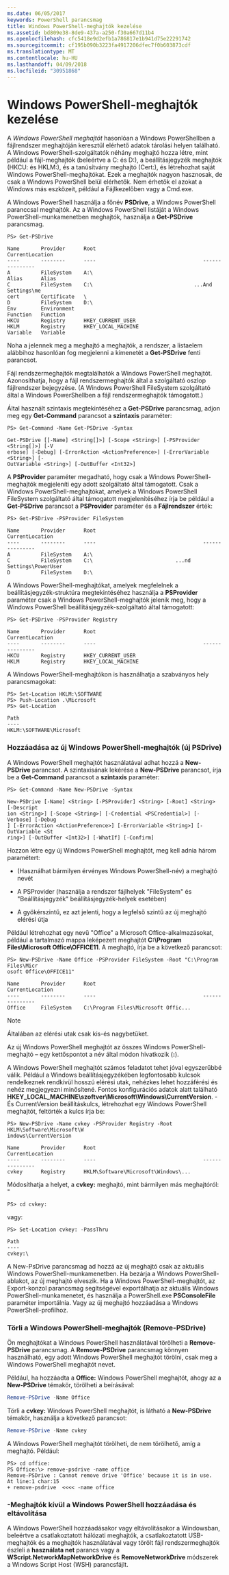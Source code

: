 ```yaml
---
ms.date: 06/05/2017
keywords: PowerShell parancsmag
title: Windows PowerShell-meghajtók kezelése
ms.assetid: bd809e38-8de9-437a-a250-f30a667d11b4
ms.openlocfilehash: cfc5418e9d2efb1a786817e1b941d75e22291742
ms.sourcegitcommit: cf195b090b3223fa4917206dfec7f0b603873cdf
ms.translationtype: MT
ms.contentlocale: hu-HU
ms.lasthandoff: 04/09/2018
ms.locfileid: "30951868"
---
```

# <a name="managing-windows-powershell-drives"></a>Windows PowerShell-meghajtók kezelése

A *Windows PowerShell meghajtót* hasonlóan a Windows PowerShellben a fájlrendszer meghajtóján keresztül elérhető adatok tárolási helyen található. A Windows PowerShell-szolgáltatók néhány meghajtó hozza létre, mint például a fájl-meghajtók (beleértve a C: és D:), a beállításjegyzék meghajtók (HKCU: és HKLM:), és a tanúsítvány meghajtó (Cert:), és létrehozhat saját Windows PowerShell-meghajtókat. Ezek a meghajtók nagyon hasznosak, de csak a Windows PowerShell belül elérhetők. Nem érhetők el azokat a Windows más eszközeit, például a Fájlkezelőben vagy a Cmd.exe.

A Windows PowerShell használja a főnév **PSDrive**, a Windows PowerShell paranccsal meghajtók. Az a Windows PowerShell listáját a Windows PowerShell-munkamenetben meghajtók, használja a **Get-PSDrive** parancsmag.

```
PS> Get-PSDrive

Name       Provider      Root                                   CurrentLocation
----       --------      ----                                   ---------------
A          FileSystem    A:\
Alias      Alias
C          FileSystem    C:\                                 ...And Settings\me
cert       Certificate   \
D          FileSystem    D:\
Env        Environment
Function   Function
HKCU       Registry      HKEY_CURRENT_USER
HKLM       Registry      HKEY_LOCAL_MACHINE
Variable   Variable
```

Noha a jelennek meg a meghajtó a meghajtók, a rendszer, a listaelem alábbihoz hasonlóan fog megjelenni a kimenetét a **Get-PSDrive** fenti parancsot.

Fájl rendszermeghajtók megtalálhatók a Windows PowerShell meghajtót. Azonosíthatja, hogy a fájl rendszermeghajtók által a szolgáltató oszlop fájlrendszer bejegyzése. (A Windows PowerShell FileSystem szolgáltató által a Windows PowerShellben a fájl rendszermeghajtók támogatott.)

Által használt szintaxis megtekintéséhez a **Get-PSDrive** parancsmag, adjon meg egy **Get-Command** parancsot a **szintaxis** paraméter:

```
PS> Get-Command -Name Get-PSDrive -Syntax

Get-PSDrive [[-Name] <String[]>] [-Scope <String>] [-PSProvider <String[]>] [-V
erbose] [-Debug] [-ErrorAction <ActionPreference>] [-ErrorVariable <String>] [-
OutVariable <String>] [-OutBuffer <Int32>]
```

A **PSProvider** paraméter megadható, hogy csak a Windows PowerShell-meghajtók megjeleníti egy adott szolgáltató által támogatott. Csak a Windows PowerShell-meghajtókat, amelyek a Windows PowerShell FileSystem szolgáltató által támogatott megjelenítéséhez írja be például a **Get-PSDrive** parancsot a **PSProvider** paraméter és a  **Fájlrendszer** érték:

```
PS> Get-PSDrive -PSProvider FileSystem

Name       Provider      Root                                   CurrentLocation
----       --------      ----                                   ---------------
A          FileSystem    A:\
C          FileSystem    C:\                           ...nd Settings\PowerUser
D          FileSystem    D:\
```

A Windows PowerShell-meghajtókat, amelyek megfelelnek a beállításjegyzék-struktúra megtekintéséhez használja a **PSProvider** paraméter csak a Windows PowerShell-meghajtók jelenik meg, hogy a Windows PowerShell beállításjegyzék-szolgáltató által támogatott:

```
PS> Get-PSDrive -PSProvider Registry

Name       Provider      Root                                   CurrentLocation
----       --------      ----                                   ---------------
HKCU       Registry      HKEY_CURRENT_USER
HKLM       Registry      HKEY_LOCAL_MACHINE
```

A Windows PowerShell-meghajtókon is használhatja a szabványos hely parancsmagokat:

```
PS> Set-Location HKLM:\SOFTWARE
PS> Push-Location .\Microsoft
PS> Get-Location

Path
----
HKLM:\SOFTWARE\Microsoft
```

### <a name="adding-new-windows-powershell-drives-new-psdrive"></a>Hozzáadása az új Windows PowerShell-meghajtók (új PSDrive)

A Windows PowerShell meghajtót használatával adhat hozzá a **New-PSDrive** parancsot. A szintaxisának lekérése a **New-PSDrive** parancsot, írja be a **Get-Command** parancsot a **szintaxis** paraméter:

```
PS> Get-Command -Name New-PSDrive -Syntax

New-PSDrive [-Name] <String> [-PSProvider] <String> [-Root] <String> [-Descript
ion <String>] [-Scope <String>] [-Credential <PSCredential>] [-Verbose] [-Debug
] [-ErrorAction <ActionPreference>] [-ErrorVariable <String>] [-OutVariable <St
ring>] [-OutBuffer <Int32>] [-WhatIf] [-Confirm]
```

Hozzon létre egy új Windows PowerShell meghajtót, meg kell adnia három paramétert:

- (Használhat bármilyen érvényes Windows PowerShell-név) a meghajtó nevét

- A PSProvider (használja a rendszer fájlhelyek "FileSystem" és "Beállításjegyzék" beállításjegyzék-helyek esetében)

- A gyökérszintű, ez azt jelenti, hogy a legfelső szintű az új meghajtó elérési útja

Például létrehozhat egy nevű "Office" a Microsoft Office-alkalmazásokat, például a tartalmazó mappa leképezett meghajtót **C:\\Program Files\\Microsoft Office\\OFFICE11**. A meghajtó, írja be a következő parancsot:

```
PS> New-PSDrive -Name Office -PSProvider FileSystem -Root "C:\Program Files\Micr
osoft Office\OFFICE11"

Name       Provider      Root                                   CurrentLocation
----       --------      ----                                   ---------------
Office     FileSystem    C:\Program Files\Microsoft Offic...
```

> [!NOTE]
> Általában az elérési utak csak kis-és nagybetűket.

Az új Windows PowerShell meghajtót az összes Windows PowerShell-meghajtó – egy kettőspontot a név által módon hivatkozik (**:**).

A Windows PowerShell meghajtót számos feladatot tehet jóval egyszerűbbé válik. Például a Windows beállításjegyzékében legfontosabb kulcsok rendelkeznek rendkívül hosszú elérési utak, nehézkes lehet hozzáférési és nehéz megjegyezni minősítené. Fontos konfigurációs adatok alatt található **HKEY_LOCAL_MACHINE\\szoftver\\Microsoft\\Windows\\CurrentVersion**. - És CurrentVersion beállításkulcs, létrehozhat egy Windows PowerShell meghajtót, feltörték a kulcs írja be:

```
PS> New-PSDrive -Name cvkey -PSProvider Registry -Root HKLM\Software\Microsoft\W
indows\CurrentVersion

Name       Provider      Root                                   CurrentLocation
----       --------      ----                                   ---------------
cvkey      Registry      HKLM\Software\Microsoft\Windows\...
```

Módosíthatja a helyet, a **cvkey:** meghajtó, mint bármilyen más meghajtóról: "

`PS> cd cvkey:`

vagy:

```
PS> Set-Location cvkey: -PassThru

Path
----
cvkey:\
```

A New-PsDrive parancsmag ad hozzá az új meghajtó csak az aktuális Windows PowerShell-munkamenetben. Ha bezárja a Windows PowerShell-ablakot, az új meghajtó elveszik. Ha a Windows PowerShell-meghajtót, az Export-konzol parancsmag segítségével exportálhatja az aktuális Windows PowerShell-munkamenetet, és használja a PowerShell.exe **PSConsoleFile** paraméter importálnia. Vagy az új meghajtó hozzáadása a Windows PowerShell-profilhoz.

### <a name="deleting-windows-powershell-drives-remove-psdrive"></a>Törli a Windows PowerShell-meghajtók (Remove-PSDrive)

Ön meghajtókat a Windows PowerShell használatával törölheti a **Remove-PSDrive** parancsmag. A **Remove-PSDrive** parancsmag könnyen használható, egy adott Windows PowerShell meghajtót törölni, csak meg a Windows PowerShell meghajtót nevet.

Például, ha hozzáadta a **Office:** Windows PowerShell meghajtót, ahogy az a **New-PSDrive** témakör, törölheti a beírásával:

```powershell
Remove-PSDrive -Name Office
```

Törli a **cvkey:** Windows PowerShell meghajtót, is látható a **New-PSDrive** témakör, használja a következő parancsot:

```powershell
Remove-PSDrive -Name cvkey
```

A Windows PowerShell meghajtót törölheti, de nem törölhető, amíg a meghajtó. Például:

```
PS> cd office:
PS Office:\> remove-psdrive -name office
Remove-PSDrive : Cannot remove drive 'Office' because it is in use.
At line:1 char:15
+ remove-psdrive  <<<< -name office
```

### <a name="adding-and-removing-drives-outside-windows-powershell"></a>-Meghajtók kívül a Windows PowerShell hozzáadása és eltávolítása

A Windows PowerShell hozzáadásakor vagy eltávolításakor a Windowsban, beleértve a csatlakoztatott hálózati meghajtók, a csatlakoztatott USB-meghajtók és a meghajtók használatával vagy törölt fájl rendszermeghajtók észleli a **használata net** parancs vagy a  **WScript.NetworkMapNetworkDrive** és **RemoveNetworkDrive** módszerek a Windows Script Host (WSH) parancsfájlt.
